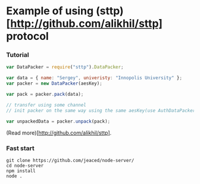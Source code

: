 # Example of using (sttp)[http://github.com/alikhil/sttp] protocol

### Tutorial


```js
var DataPacker = require("sttp").DataPacker;

var data = { name: "Sergey", univeristy: "Innopolis University" };
var packer = new DataPacker(aesKey);

var pack = packer.pack(data);

// transfer using some channel
// init packer on the same way using the same aesKey(use AuthDataPacker to send aesKey)

var unpackedData = packer.unpack(pack);

```

(Read more)[http://github.com/alikhil/sttp].

### Fast start
```
git clone https://github.com/jeaced/node-server/
cd node-server
npm install
node .
```